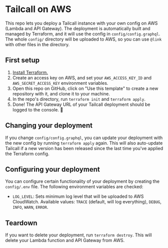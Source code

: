 # Tailcall on AWS
This repo lets you deploy a Tailcall instance with your own config on AWS (Lambda and API Gateway). The deployment is automatically built and managed by Terraform, and it will use the config in `config/config.graphql`. The whole `config/` directory will be uploaded to AWS, so you can use `@link` with other files in the directory.

## First setup
1. [Install Terraform.](https://developer.hashicorp.com/terraform/tutorials/aws-get-started/install-cli)
1. Create an access key on AWS, and set your `AWS_ACCESS_KEY_ID` and `AWS_SECRET_ACCESS_KEY` environment variables.
1. Open this repo on GitHub, click on "Use this template" to create a new repository with it, and clone it to your machine.
1. In the repo's directory, run `terraform init` and `terraform apply`.
1. Done! The API Gateway URL of your Tailcall deployment should be logged to the console. 🎉

## Changing your deployment
If you change `config/config.graphql`, you can update your deployment with the new config by running `terraform apply` again. This will also auto-update Tailcall if a new version has been released since the last time you've applied the Terraform config.

## Configuring your deployment
You can configure certain functionality of your deployment by creating the `config/.env` file. The following environment variables are checked:
- `LOG_LEVEL`: Sets minimum log level that will be uploaded to AWS CloudWatch. Available values: `TRACE` (default, will log everything), `DEBUG`, `INFO`, `WARN`, `ERROR`.

## Teardown
If you want to delete your deployment, run `terraform destroy`. This will delete your Lambda function and API Gateway from AWS.
